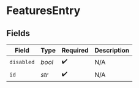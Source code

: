 # FeaturesEntry


## Fields

| Field              | Type               | Required           | Description        |
| ------------------ | ------------------ | ------------------ | ------------------ |
| `disabled`         | *bool*             | :heavy_check_mark: | N/A                |
| `id`               | *str*              | :heavy_check_mark: | N/A                |